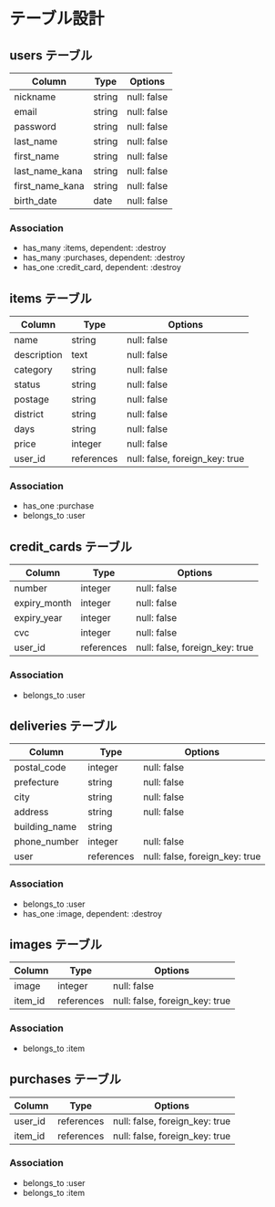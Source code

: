 # テーブル設計

## users テーブル

| Column              | Type    | Options     |
| ------------------- | ------- | ----------- |
| nickname            | string  | null: false |
| email               | string  | null: false |
| password            | string  | null: false |
| last_name           | string  | null: false |
| first_name          | string  | null: false |
| last_name_kana      | string  | null: false |
| first_name_kana     | string  | null: false |
| birth_date          | date    | null: false |

### Association

- has_many :items, dependent: :destroy
- has_many :purchases, dependent: :destroy
- has_one :credit_card, dependent: :destroy

## items テーブル

| Column             | Type       | Options                         |
| ------------------ | ---------- | ------------------------------- |
| name               | string     | null: false                     |
| description        | text       | null: false                     |
| category           | string     | null: false                     |
| status             | string     | null: false                     |
| postage            | string     | null: false                     |
| district           | string     | null: false                     |
| days               | string     | null: false                     |
| price              | integer    | null: false                     |
| user_id            | references | null: false, foreign_key: true  |

### Association

- has_one :purchase
- belongs_to :user

## credit_cards テーブル

| Column             | Type       | Options                         |
| ------------------ | ---------- | ------------------------------- |
| number             | integer    | null: false                     |
| expiry_month       | integer    | null: false                     |
| expiry_year        | integer    | null: false                     |
| cvc                | integer    | null: false                     |
| user_id            | references | null: false, foreign_key: true  |

### Association

- belongs_to :user

## deliveries テーブル

| Column             | Type       | Options                         |
| ------------------ | ---------- | ------------------------------- |
| postal_code        | integer    | null: false                     |
| prefecture         | string     | null: false                     |
| city               | string     | null: false                     |
| address            | string     | null: false                     |
| building_name      | string     |                                 |
| phone_number       | integer    | null: false                     |
| user               | references | null: false, foreign_key: true  |

### Association

- belongs_to :user
- has_one :image, dependent: :destroy

## images テーブル

| Column             | Type       | Options                         |
| ------------------ | ---------- | ------------------------------- |
| image              | integer    | null: false                     |
| item_id            | references | null: false, foreign_key: true  |

### Association

- belongs_to :item

## purchases テーブル

| Column             | Type       | Options                         |
| ------------------ | ---------- | ------------------------------- |
| user_id            | references | null: false, foreign_key: true  |
| item_id            | references | null: false, foreign_key: true  |

### Association

- belongs_to :user
- belongs_to :item